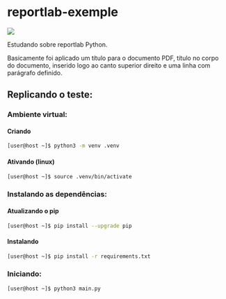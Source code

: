 # reportlab-exemple
<img src = "https://img.shields.io/badge/python-3.7.6-blue">

Estudando sobre reportlab Python.

Basicamente foi aplicado um título para o documento PDF, título no corpo do documento, inserido logo ao canto superior direito e uma linha com parágrafo definido.

## Replicando o teste:

### Ambiente virtual:

#### Criando
```sh 
[user@host ~]$ python3 -m venv .venv
```
#### Ativando (linux)
```sh 
[user@host ~]$ source .venv/bin/activate
```

### Instalando as dependências:

#### Atualizando o pip
```sh
[user@host ~]$ pip install --upgrade pip
```
#### Instalando
```sh
[user@host ~]$ pip install -r requirements.txt
```
### Iniciando:

```sh
[user@host ~]$ python3 main.py
```
